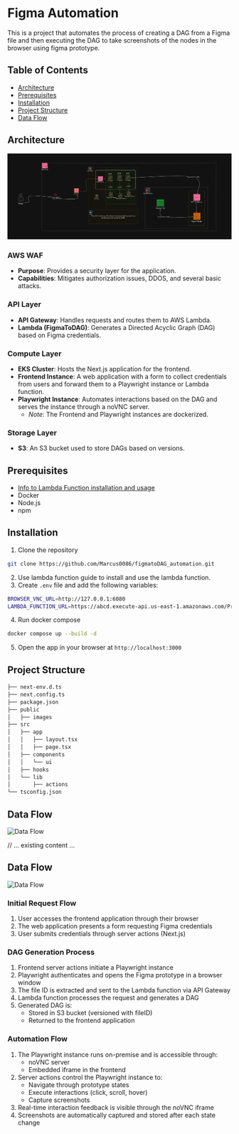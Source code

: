 # Figma Automation

This is a project that automates the process of creating a DAG from a Figma file and then executing the DAG to take screenshots of the nodes in the browser using figma prototype.

## Table of Contents

- [Architecture](#architecture)
- [Prerequisites](#prerequisites)
- [Installation](#installation)
- [Project Structure](#project-structure)
- [Data Flow](#data-flow)

## Architecture

![Architecture](public/images/architecture.png)

### AWS WAF
- **Purpose**: Provides a security layer for the application.
- **Capabilities**: Mitigates authorization issues, DDOS, and several basic attacks.

### API Layer
- **API Gateway**: Handles requests and routes them to AWS Lambda.
- **Lambda (FigmaToDAG)**: Generates a Directed Acyclic Graph (DAG) based on Figma credentials.

### Compute Layer
- **EKS Cluster**: Hosts the Next.js application for the frontend.
- **Frontend Instance**: A web application with a form to collect credentials from users and forward them to a Playwright instance or Lambda function.
- **Playwright Instance**: Automates interactions based on the DAG and serves the instance through a noVNC server.
  - *Note*: The Frontend and Playwright instances are dockerized.

### Storage Layer
- **S3**: An S3 bucket used to store DAGs based on versions.

## Prerequisites

- [Info to Lambda Function installation and usage](https://github.com/Marcus0086/figmaToDAG/blob/main/Readme.md)
- Docker
- Node.js
- npm

## Installation

1. Clone the repository 
```bash
git clone https://github.com/Marcus0086/figmatoDAG_automation.git
```
2. Use lambda function guide to install and use the lambda function.
3. Create `.env` file and add the following variables:
```bash
BROWSER_VNC_URL=http://127.0.0.1:6080
LAMBDA_FUNCTION_URL=https://abcd.execute-api.us-east-1.amazonaws.com/Prod/ # Replace with your lambda function url
```
4. Run docker compose
```bash
docker compose up --build -d
```
5. Open the app in your browser at `http://localhost:3000`

## Project Structure

```bash
├── next-env.d.ts
├── next.config.ts
├── package.json
├── public
│   ├── images
├── src
│   ├── app
│   │   ├── layout.tsx
│   │   ├── page.tsx
│   ├── components
│   │   └── ui
│   ├── hooks
│   └── lib
│       ├── actions
└── tsconfig.json
```

## Data Flow

![Data Flow](public/images/flow_diagram.png)

// ... existing content ...

## Data Flow

![Data Flow](public/images/flow_diagram.png)

### Initial Request Flow
1. User accesses the frontend application through their browser
2. The web application presents a form requesting Figma credentials
3. User submits credentials through server actions (Next.js)

### DAG Generation Process
1. Frontend server actions initiate a Playwright instance
2. Playwright authenticates and opens the Figma prototype in a browser window
3. The file ID is extracted and sent to the Lambda function via API Gateway
4. Lambda function processes the request and generates a DAG
5. Generated DAG is:
   - Stored in S3 bucket (versioned with fileID)
   - Returned to the frontend application

### Automation Flow
1. The Playwright instance runs on-premise and is accessible through:
   - noVNC server
   - Embedded iframe in the frontend
2. Server actions control the Playwright instance to:
   - Navigate through prototype states
   - Execute interactions (click, scroll, hover)
   - Capture screenshots
3. Real-time interaction feedback is visible through the noVNC iframe
4. Screenshots are automatically captured and stored after each state change